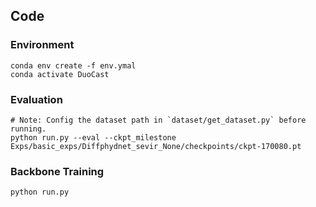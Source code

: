 ## Code

### Environment

```shell
conda env create -f env.ymal
conda activate DuoCast
```

### Evaluation
```shell
# Note: Config the dataset path in `dataset/get_dataset.py` before running.
python run.py --eval --ckpt_milestone Exps/basic_exps/Diffphydnet_sevir_None/checkpoints/ckpt-170080.pt
```
### Backbone Training
```shell
python run.py 
```